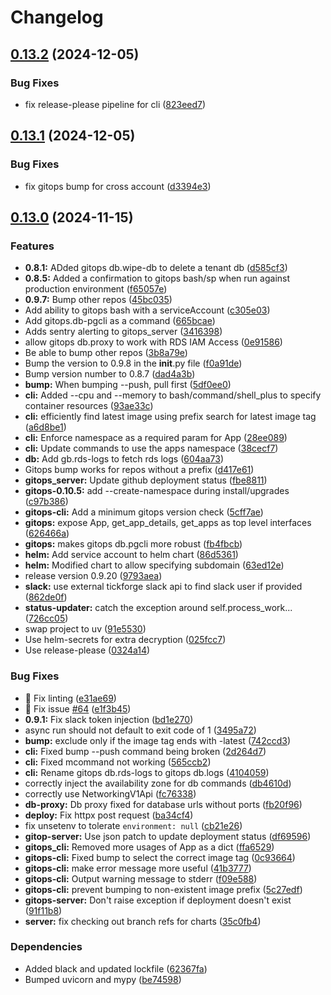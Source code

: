 # Changelog

## [0.13.2](https://github.com/uptick/gitops/compare/cli-v0.13.1...cli-v0.13.2) (2024-12-05)


### Bug Fixes

* fix release-please pipeline for cli ([823eed7](https://github.com/uptick/gitops/commit/823eed79a8654f91f0bf521f70a63ae31d09e228))

## [0.13.1](https://github.com/uptick/gitops/compare/cli-v0.13.0...cli-v0.13.1) (2024-12-05)


### Bug Fixes

* fix gitops bump for cross account ([d3394e3](https://github.com/uptick/gitops/commit/d3394e3214d104c323fb397d885c118a36075b5b))

## [0.13.0](https://github.com/uptick/gitops/compare/cli-v0.12.1...cli-v0.13.0) (2024-11-15)


### Features

* **0.8.1:** ADded gitops db.wipe-db to delete a tenant db ([d585cf3](https://github.com/uptick/gitops/commit/d585cf357818007d27cd9e7284ba7677404cc200))
* **0.8.5:** Added a confirmation to gitops bash/sp when run against production environment ([f65057e](https://github.com/uptick/gitops/commit/f65057ef337a6fe34f3510c889c2284c1fdb7218))
* **0.9.7:** Bump other repos ([45bc035](https://github.com/uptick/gitops/commit/45bc0359d090897e2c99b7dbb650392d37069086))
* Add ability to gitops bash with a serviceAccount ([c305e03](https://github.com/uptick/gitops/commit/c305e03a253786cc9eed12b116af4f844e7161bc))
* Add gitops.db-pgcli as a command ([665bcae](https://github.com/uptick/gitops/commit/665bcae9a2018d2c7c108d14a9958501040d23af))
* Adds sentry alerting to gitops_server ([3416398](https://github.com/uptick/gitops/commit/34163988e24bc8b679f1561bbdc8a32a82624677))
* allow gitops db.proxy to work with RDS IAM Access ([0e91586](https://github.com/uptick/gitops/commit/0e9158690f0299bd9171648486d6ce3152c411cc))
* Be able to bump other repos ([3b8a79e](https://github.com/uptick/gitops/commit/3b8a79e138609361b6d1b8af6b4b1e2154ad2ca1))
* Bump the version to 0.9.8 in the __init__.py file ([f0a91de](https://github.com/uptick/gitops/commit/f0a91decb6776c2b64d42855ef5e9c0cf6d96633))
* Bump version number to 0.8.7 ([dad4a3b](https://github.com/uptick/gitops/commit/dad4a3baee106bb82801de596c4de70e5a06f3cf))
* **bump:** When bumping --push, pull first ([5df0ee0](https://github.com/uptick/gitops/commit/5df0ee03ecd9ba67e97d09a16fcee7d18eea4ad6))
* **cli:** Added --cpu and --memory to bash/command/shell_plus to specify container resources ([93ae33c](https://github.com/uptick/gitops/commit/93ae33ccb0c2b3b4a356d55efb6a01ddd081d05e))
* **cli:** efficiently find latest image using prefix search for latest image tag ([a6d8be1](https://github.com/uptick/gitops/commit/a6d8be1eb5db2dcae2527b8e07cc71e993d8c7ec))
* **cli:** Enforce namespace as a required param for App ([28ee089](https://github.com/uptick/gitops/commit/28ee0891ae864faf907038c0a8052d96f16371b3))
* **cli:** Update commands to use the apps namespace ([38cecf7](https://github.com/uptick/gitops/commit/38cecf7a4ff6be270a6fa37e920bcf3df73d84e8))
* **db:** Add gb.rds-logs to fetch rds logs ([604aa73](https://github.com/uptick/gitops/commit/604aa73a5d176badd07d4a2146aa81a261cc304c))
* Gitops bump works for repos without a prefix ([d417e61](https://github.com/uptick/gitops/commit/d417e61fd165276991bd8f28dd5b070f357296a2))
* **gitops_server:** Update github deployment status ([fbe8811](https://github.com/uptick/gitops/commit/fbe88119814ffd49b7713487dddb85b99e63f94e))
* **gitops-0.10.5:** add --create-namespace during install/upgrades ([c97b386](https://github.com/uptick/gitops/commit/c97b3868a67df40b2a6b312aae80d9361257ae1b))
* **gitops-cli:** Add a minimum gitops version check ([5cff7ae](https://github.com/uptick/gitops/commit/5cff7aeb60edcc6a2413361ac6c7b5dd46c8de79))
* **gitops:** expose App, get_app_details, get_apps as top level interfaces ([626466a](https://github.com/uptick/gitops/commit/626466a5034c532995e41b0cf476f182bb3679f0))
* **gitops:** makes gitops db.pgcli more robust ([fb4fbcb](https://github.com/uptick/gitops/commit/fb4fbcb38166bdef1d119c2ecbebf61592f4f79d))
* **helm:** Add service account to helm chart ([86d5361](https://github.com/uptick/gitops/commit/86d5361e5cd908be486dcfe238a2f8f8282e3a86))
* **helm:** Modified chart to allow specifying subdomain ([63ed12e](https://github.com/uptick/gitops/commit/63ed12eeb389be9bbdb230f0586b2f4340402c8e))
* release version 0.9.20 ([9793aea](https://github.com/uptick/gitops/commit/9793aea22877ecac49a9aee1815dc0b9923fad40))
* **slack:** use external tickforge slack api to find slack user if provided ([862de0f](https://github.com/uptick/gitops/commit/862de0fcd0ab881d5c8154c530584e2c7fc5f2aa))
* **status-updater:** catch the exception around self.process_work... ([726cc05](https://github.com/uptick/gitops/commit/726cc05160b6cb1eb1cb36bb5e4555ba6bb0589f))
* swap project to uv ([91e5530](https://github.com/uptick/gitops/commit/91e5530240a344018bfa42749fe0ac8235799609))
* Use helm-secrets for extra decryption ([025fcc7](https://github.com/uptick/gitops/commit/025fcc7996ac1f01aededf1a721cb6297b89872e))
* Use release-please ([0324a14](https://github.com/uptick/gitops/commit/0324a148d3b7c1df47cadf8345dd42dd20906914))


### Bug Fixes

* :art: Fix linting ([e31ae69](https://github.com/uptick/gitops/commit/e31ae693687871a00959463586ff1e6924897b77))
* :bug: Fix issue [#64](https://github.com/uptick/gitops/issues/64) ([e1f3b45](https://github.com/uptick/gitops/commit/e1f3b45d0b82ab71f009eea5f9da6c8ad34adbc5))
* **0.9.1:** Fix slack token injection ([bd1e270](https://github.com/uptick/gitops/commit/bd1e27093a2346cae648bcb1ced492ed102e9a63))
* async run should not default to exit code of 1 ([3495a72](https://github.com/uptick/gitops/commit/3495a7214c39f948bcef1b9577fbfb03a15ae887))
* **bump:** exclude only if the image tag ends with -latest ([742ccd3](https://github.com/uptick/gitops/commit/742ccd349fc8c0cb1812c41b374aa1ceda4cb8cd))
* **cli:** Fixed bump --push command being broken ([2d264d7](https://github.com/uptick/gitops/commit/2d264d7e082261cf3ce6a08593e53ceeb4149c65))
* **cli:** Fixed mcommand not working ([565ccb2](https://github.com/uptick/gitops/commit/565ccb2c7a72268a98b95594885146221a30a92b))
* **cli:** Rename gitops db.rds-logs to gitops db.logs ([4104059](https://github.com/uptick/gitops/commit/4104059a8b1a90a394d0a218581bd7474c91f95b))
* correctly inject the availability zone for db commands ([db4610d](https://github.com/uptick/gitops/commit/db4610d75df1cb6520add97d43a946957b808495))
* correctly use NetworkingV1Api ([fc76338](https://github.com/uptick/gitops/commit/fc76338a94d349eacecc07d2d8ca543929e6d966))
* **db-proxy:** Db proxy fixed for database urls without ports ([fb20f96](https://github.com/uptick/gitops/commit/fb20f9691acbfd68abff653af532d1b86fd9baf7))
* **deploy:** Fix httpx post request ([ba34cf4](https://github.com/uptick/gitops/commit/ba34cf4076b32f8246445cc58b4335d40a03ea60))
* fix unsetenv to tolerate `environment: null` ([cb21e26](https://github.com/uptick/gitops/commit/cb21e268d1a80d47bdb62c439be558c9f39fbe3d))
* **gitop-server:** Use json patch to update deployment status ([df69596](https://github.com/uptick/gitops/commit/df695968a1327da77e70cda0330364e08889fa25))
* **gitops_cli:** Removed more usages of App as a dict ([ffa6529](https://github.com/uptick/gitops/commit/ffa65293edae9d33100aceb4c6fa6b1fc011d801))
* **gitops-cli:** Fixed bump to select the correct image tag ([0c93664](https://github.com/uptick/gitops/commit/0c93664f8978d58f4179f770aedfeb2e3ece15c6))
* **gitops-cli:** make error message more useful ([41b3777](https://github.com/uptick/gitops/commit/41b37770dae923b577dc226f22e49daf97a49957))
* **gitops-cli:** Output warning message to stderr ([f09e588](https://github.com/uptick/gitops/commit/f09e588af2ca5f9c853ed7301b9b9ece83722ac1))
* **gitops-cli:** prevent bumping to non-existent image prefix ([5c27edf](https://github.com/uptick/gitops/commit/5c27edfdce86d1da61ed0a99ce6c3b5f86eab6ff))
* **gitops-server:** Don't raise exception if deployment doesn't exist ([91f11b8](https://github.com/uptick/gitops/commit/91f11b859e67074c8066470e3ab9b981f5816f00))
* **server:** fix checking out branch refs for charts ([35c0fb4](https://github.com/uptick/gitops/commit/35c0fb448480306dad153f6c7dd1c889469241b9))


### Dependencies

* Added black and updated lockfile ([62367fa](https://github.com/uptick/gitops/commit/62367fab35f502a3205bccf7fcc1c565d9a51613))
* Bumped uvicorn and mypy ([be74598](https://github.com/uptick/gitops/commit/be74598a5c34c67d006613ae033910e763522be3))
